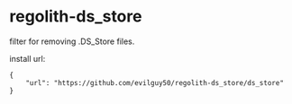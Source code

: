 # regolith-ds_store

filter for removing .DS_Store files.

install url:

    {
        "url": "https://github.com/evilguy50/regolith-ds_store/ds_store"
    }
